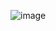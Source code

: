 
![image](https://github.com/Yesaullah/PfFall23/assets/142867724/6abebbf0-e304-4277-8d1f-6247ac38f7ec)
